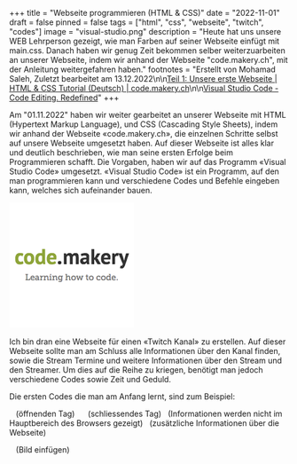 +++
title = "Webseite programmieren (HTML & CSS)"
date = "2022-11-01"
draft = false
pinned = false
tags = ["html", "css", "webseite", "twitch", "codes"]
image = "visual-studio.png"
description = "Heute hat uns unsere WEB Lehrperson gezeigt, wie man Farben auf seiner Webseite einfügt mit main.css. Danach haben wir genug Zeit bekommen selber weiterzuarbeiten an unserer Webseite, indem wir anhand der Webseite \"code.makery.ch\", mit der Anleitung weitergefahren haben."
footnotes = "Erstellt von Mohamad Saleh, Zuletzt bearbeitet am 13.12.2022\n\n[Teil 1: Unsere erste Webseite | HTML & CSS Tutorial (Deutsch) | code.makery.ch](https://code.makery.ch/de/library/html-css/part1/)[](https://code.makery.ch/)\n\n[Visual Studio Code - Code Editing. Redefined](https://code.visualstudio.com/)"
+++


Am "01.11.2022" haben wir weiter gearbeitet an unserer Webseite mit HTML (Hypertext Markup Language), und CSS (Cascading Style Sheets), indem wir anhand der Webseite «code.makery.ch», die einzelnen Schritte selbst auf unsere Webseite umgesetzt haben. Auf dieser Webseite ist alles klar und deutlich beschrieben, wie man seine ersten Erfolge beim Programmieren schafft. Die Vorgaben, haben wir auf das Programm «Visual Studio Code» umgesetzt. «Visual Studio Code» ist ein Programm, auf den man programmieren kann und verschiedene Codes und Befehle eingeben kann, welches sich aufeinander bauen.

![](code-makery.png)

Ich bin dran eine Webseite für einen «Twitch Kanal» zu erstellen. Auf dieser Webseite sollte man am Schluss alle Informationen über den Kanal finden, sowie die Stream Termine und weitere Informationen über den Stream und den Streamer. Um dies auf die Reihe zu kriegen, benötigt man jedoch verschiedene Codes sowie Zeit und Geduld.

Die ersten Codes die man am Anfang lernt, sind zum Beispiel:

<html>   (öffnenden Tag)  </html>    (schliessendes Tag)

<body>  (Informationen werden nicht im Hauptbereich des Browsers gezeigt)

<head>  (zusätzliche Informationen über die Webseite)

<img>   (Bild einfügen)

<title>   (Titel einfügen)

<h2> - <h6>  (für Überschriften)

Jedoch benötigt man viel mehr als diese Codes, denn zunächst muss man diese richtig zusammensetzen und dabei keine Fehler machen, ansonsten besteht das Gefahr, das der ganze Code nicht funktioniert. Das war eines der Umfangreichsten Themen, die wir im Fach Web angeschaut haben, denn es war ein neues Gebiet für mich. Das nächste Mal werde ich aber viel mehr am Programm ausprobieren und auch Gewagtes versuchen, auch wenn das Gefahr besteht, das der Code falsch ist.

![](code.png)

![]()